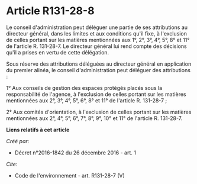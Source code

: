 # Article R131-28-8

Le conseil d'administration peut déléguer une partie de ses attributions au directeur général, dans les limites et aux
conditions qu'il fixe, à l'exclusion de celles portant sur les matières mentionnées aux 1°, 2°, 3°, 4°, 5°, 8° et 11° de
l'article R. 131-28-7. Le directeur général lui rend compte des décisions qu'il a prises en vertu de cette délégation.

Sous réserve des attributions déléguées au directeur général en application du premier alinéa, le conseil d'administration
peut déléguer des attributions :

1° Aux conseils de gestion des espaces protégés placés sous la responsabilité de l'agence, à l'exclusion de celles portant
sur les matières mentionnées aux 2°, 3°, 4°, 5°, 6°, 8° et 11° de l'article R. 131-28-7 ;

2° Aux comités d'orientation, à l'exclusion de celles portant sur les matières mentionnées aux 2°, 4°, 5°, 6°, 7°, 8°, 9°,
10° et 11° de l'article R. 131-28-7.

**Liens relatifs à cet article**

_Créé par_:

  - Décret n°2016-1842 du 26 décembre 2016 - art. 1

_Cite_:

  - Code de l'environnement - art. R131-28-7 (V)
